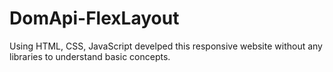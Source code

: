 # DomApi-FlexLayout
Using HTML, CSS, JavaScript develped this responsive website without any libraries to understand basic concepts. 
